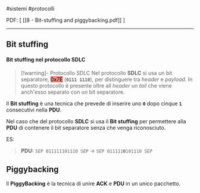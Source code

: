 #sistemi #protocolli 

PDF: [ [[8 - Bit-stuffing and piggybacking.pdf]] ]

---

## Bit stuffing
#### Bit stuffing nel protocollo SDLC

> [!warning]- Protocollo SDLC
> Nel protocollo **SDLC** si usa un bit separatore, <mark style="background: #F85552AA;">0x7E</mark> (**`0111 1110`**), per distinguere tra *header* e *payload*.
In questo protocollo è presente oltre all *header* un *tail* che viene anch'esso separato con un bit separatore.

Il **Bit stuffing** è una tecnica che prevede di inserire uno **`0`** dopo cinque **`1`** consecutivi nella **PDU**.

Nel caso che del protocollo **SDLC** si usa il **Bit stuffing** per permettere alla **PDU** di contenere il bit separatore senza che venga riconosciuto.

ES:
>**PDU:**
`SEP 011111101110 SEP` -> `SEP 011111`**`0`**`101110 SEP` 

## Piggybacking
Il **PiggyBacking** è la tecnica di unire **ACK** e **PDU** in un unico pacchetto.